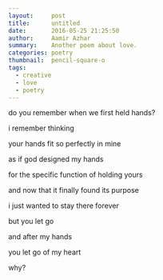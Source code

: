 ```yaml
---
layout:     post
title:      untitled
date:       2016-05-25 21:25:50
author:     Aamir Azhar
summary:    Another poem about love.
categories: poetry
thumbnail:  pencil-square-o
tags:
  - creative
  - love
  - poetry
---
```

do you remember when we first held hands?

i remember thinking

your hands fit so perfectly in mine

as if god designed my hands

for the specific function of holding yours

and now that it finally found its purpose

i just wanted to stay there forever

but you let go

and after my hands

you let go of my heart

why?
